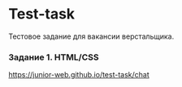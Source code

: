# Test-task

Тестовое задание для вакансии верстальщика.

### Задание 1. HTML/CSS

<https://junior-web.github.io/test-task/chat>
